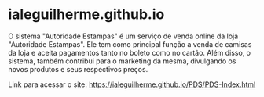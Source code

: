 # ialeguilherme.github.io
O sistema "Autoridade Estampas" é um serviço de venda online da loja "Autoridade Estampas". Ele tem como principal função a venda de camisas da loja e aceita pagamentos tanto no boleto como no cartão. Além disso, o sistema, também contribui para o marketing da mesma, divulgando os novos produtos e seus respectivos preços.


Link para acessar o site: https://ialeguilherme.github.io/PDS/PDS-Index.html
